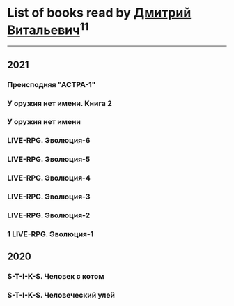 # List of books read by [Дмитрий Витальевич](https://plus.google.com/u/0/116650782618177766821/)<sup>11</sup>
---

## 2021

### Преисподняя "АСТРА-1"


### У оружия нет имени. Книга 2


### У оружия нет имени


### LIVE-RPG. Эволюция-6


### LIVE-RPG. Эволюция-5


### LIVE-RPG. Эволюция-4


### LIVE-RPG. Эволюция-3


### LIVE-RPG. Эволюция-2


### 1 LIVE-RPG. Эволюция-1



## 2020

### S-T-I-K-S. Человек с котом


### S-T-I-K-S. Человеческий улей



